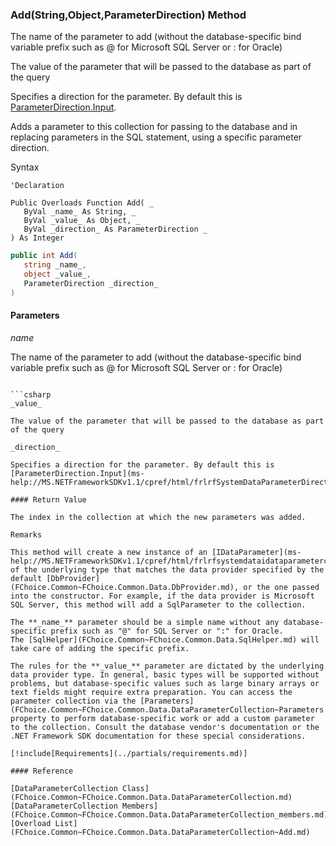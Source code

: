 ﻿### Add(String,Object,ParameterDirection) Method

The name of the parameter to add (without the database-specific bind variable prefix such as @ for Microsoft SQL Server or : for Oracle)

The value of the parameter that will be passed to the database as part of the query

Specifies a direction for the parameter. By default this is [ParameterDirection.Input](ms-help://MS.NETFrameworkSDKv1.1/cpref/html/frlrfSystemDataParameterDirectionClassTopic.htm).

Adds a parameter to this collection for passing to the database and in replacing parameters in the SQL statement, using a specific parameter direction.

Syntax

```vbnet
'Declaration

Public Overloads Function Add( _
   ByVal _name_ As String, _
   ByVal _value_ As Object, _
   ByVal _direction_ As ParameterDirection _
) As Integer
```

```csharp
public int Add( 
   string _name_,
   object _value_,
   ParameterDirection _direction_
)
```

#### Parameters

_name_

The name of the parameter to add (without the database-specific bind variable prefix such as @ for Microsoft SQL Server or : for Oracle)
```

```csharp
_value_

The value of the parameter that will be passed to the database as part of the query

_direction_

Specifies a direction for the parameter. By default this is [ParameterDirection.Input](ms-help://MS.NETFrameworkSDKv1.1/cpref/html/frlrfSystemDataParameterDirectionClassTopic.htm).

#### Return Value

The index in the collection at which the new parameters was added.

Remarks

This method will create a new instance of an [IDataParameter](ms-help://MS.NETFrameworkSDKv1.1/cpref/html/frlrfsystemdataidataparameterclasstopic.htm) of the underlying type that matches the data provider specified by the default [DbProvider](FChoice.Common~FChoice.Common.Data.DbProvider.md), or the one passed into the constructor. For example, if the data provider is Microsoft SQL Server, this method will add a SqlParameter to the collection.

The **_name_** parameter should be a simple name without any database-specific prefix such as "@" for SQL Server or ":" for Oracle. The [SqlHelper](FChoice.Common~FChoice.Common.Data.SqlHelper.md) will take care of adding the specific prefix.

The rules for the **_value_** parameter are dictated by the underlying data provider type. In general, basic types will be supported without problems, but database-specific values such as large binary arrays or text fields might require extra preparation. You can access the parameter collection via the [Parameters](FChoice.Common~FChoice.Common.Data.DataParameterCollection~Parameters.md) property to perform database-specific work or add a custom parameter to the collection. Consult the database vendor's documentation or the .NET Framework SDK documentation for these special considerations.

[!include[Requirements](../partials/requirements.md)]

#### Reference

[DataParameterCollection Class](FChoice.Common~FChoice.Common.Data.DataParameterCollection.md)  
[DataParameterCollection Members](FChoice.Common~FChoice.Common.Data.DataParameterCollection_members.md)  
[Overload List](FChoice.Common~FChoice.Common.Data.DataParameterCollection~Add.md)